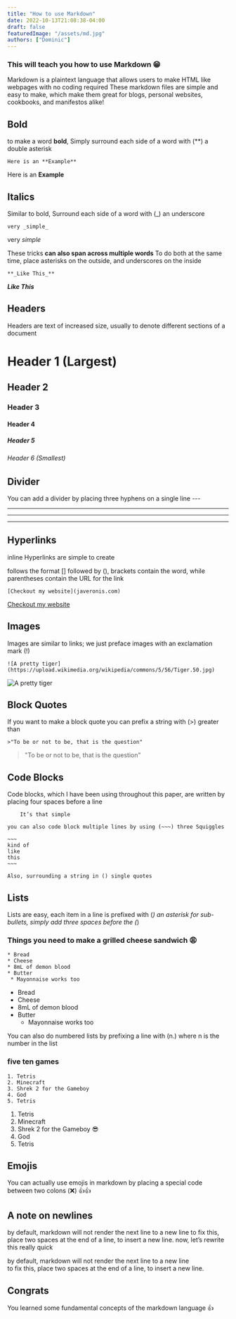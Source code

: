 ```yaml
---
title: "How to use Markdown"
date: 2022-10-13T21:08:38-04:00
draft: false
featuredImage: "/assets/md.jpg"
authors: ["Dominic"]
---
```

### This will teach you how to use Markdown :grin:

Markdown is a plaintext language that allows users to make HTML like webpages with no coding required
These markdown files are simple and easy to make, which make them great for blogs, personal websites, cookbooks, and manifestos alike!


## Bold
to make a word **bold**, Simply surround each side of a word with (**) a double asterisk

    Here is an **Example**
Here is an **Example**

## Italics
Similar to bold, Surround each side of a word with (_) an underscore

    very _simple_
very _simple_

These tricks **can also span across multiple words**
To do both at the same time, place asterisks on the outside, and underscores on the inside

    **_Like This_**
**_Like This_**

## Headers

Headers are text of increased size, usually to denote different sections of a document

# Header 1 (Largest)
## Header 2 
### Header 3
#### Header 4
##### Header 5
###### Header 6 (Smallest)

## Divider

You can add a divider by placing three hyphens on a single line ---

---
---
---

## Hyperlinks

inline Hyperlinks are simple to create

follows the format [] followed by (), brackets contain the word, while parentheses contain the URL for the link

    [Checkout my website](javeronis.com)
     
[Checkout my website](javeronis.com)



## Images

Images are similar to links; we just preface images with an exclamation mark (!)

    ![A pretty tiger](https://upload.wikimedia.org/wikipedia/commons/5/56/Tiger.50.jpg)

![A pretty tiger](https://upload.wikimedia.org/wikipedia/commons/5/56/Tiger.50.jpg)

## Block Quotes

If you want to make a block quote you can prefix a string with (>) greater than

    >"To be or not to be, that is the question"
    
>"To be or not to be, that is the question"

## Code Blocks

Code blocks, which I have been using throughout this paper, are written by placing four spaces before a line

        It’s that simple

    you can also code block multiple lines by using (~~~) three Squiggles

    ~~~
    kind of  
    like  
    this  
    ~~~

    Also, surrounding a string in () single quotes

## Lists

Lists are easy, each item in a line is prefixed with (*) an asterisk
for sub-bullets, simply add three spaces before the (*)

### Things you need to make a grilled cheese sandwich :weary:

~~~
* Bread
* Cheese
* 8mL of demon blood
* Butter
 * Mayonnaise works too
~~~

* Bread
* Cheese
* 8mL of demon blood
* Butter
   * Mayonnaise works too

You can also do numbered lists by prefixing a line with (n.) where n is the number in the list
### five ten games

~~~
1. Tetris
2. Minecraft
3. Shrek 2 for the Gameboy
4. God
5. Tetris
~~~

1. Tetris
2. Minecraft
3. Shrek 2 for the Gameboy :sunglasses:
4. God
5. Tetris

## Emojis
You can actually use emojis in markdown by placing a special code between two colons (:x:)
:+1::+1:

## A note on newlines

by default, markdown will not render the next line to a new line
to fix this, place two spaces at the end of a line, to insert a new line.
now, let’s rewrite this really quick

by default, markdown will not render the next line to a new line  
to fix this, place two spaces at the end of a line, to insert a new line.  


## Congrats

You learned some fundamental concepts of the markdown language :+1:
